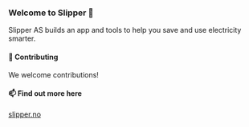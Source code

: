 ### Welcome to Slipper 🚀
Slipper AS builds an app and tools to help you save and use electricity smarter.

#### 🤝 Contributing
We welcome contributions!

#### 📫 Find out more here
[slipper.no](https://slipper.no)
